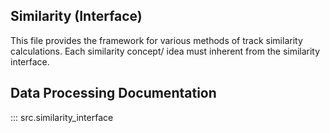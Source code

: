 ## Similarity (Interface)
This file provides the framework for various methods of track similarity calculations.
Each similarity concept/ idea must inherent from the similarity interface. 

## Data Processing Documentation
::: src.similarity_interface